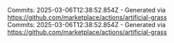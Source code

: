 Commits: 2025-03-06T12:38:52.854Z - Generated via https://github.com/marketplace/actions/artificial-grass
<br>
Commits: 2025-03-06T12:38:52.854Z - Generated via https://github.com/marketplace/actions/artificial-grass
<br>
